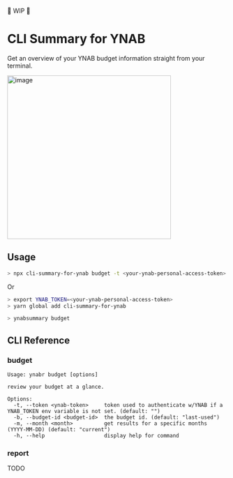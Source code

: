 👷 WIP 👷

# CLI Summary for YNAB

Get an overview of your YNAB budget information straight from your terminal.

<img width="375" alt="image" src="https://user-images.githubusercontent.com/18588917/148914272-3277b193-43aa-4387-bc86-e1a5b88d56ff.png">

## Usage
```sh
> npx cli-summary-for-ynab budget -t <your-ynab-personal-access-token>
```

Or

```sh
> export YNAB_TOKEN=<your-ynab-personal-access-token>
> yarn global add cli-summary-for-ynab

> ynabsummary budget
```

## CLI Reference

### budget
```
Usage: ynabr budget [options]

review your budget at a glance.

Options:
  -t, --token <ynab-token>     token used to authenticate w/YNAB if a YNAB_TOKEN env variable is not set. (default: "")
  -b, --budget-id <budget-id>  the budget id. (default: "last-used")
  -m, --month <month>          get results for a specific months (YYYY-MM-DD) (default: "current")
  -h, --help                   display help for command
```

### report
TODO
